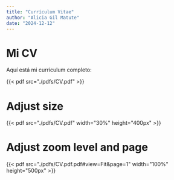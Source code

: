 ```yaml
---
title: "Currículum Vitae"
author: "Alicia Gil Matute"
date: "2024-12-12"
---
```


# Mi CV

Aquí está mi currículum completo:

{{< pdf src="./pdfs/CV.pdf" >}}

# Adjust size
{{< pdf src="./pdfs/CV.pdf" width="30%" height="400px" >}}

# Adjust zoom level and page
{{< pdf src="./pdfs/CV.pdf.pdf#view=Fit&page=1" width="100%" height="500px" >}}